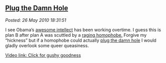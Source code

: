  
[Plug the Damn Hole](http://bakerjd99.wordpress.com/2010/05/26/plug-the-damn-hole/)
-----------------------------------------------------------------------------------

*Posted: 26 May 2010 18:31:51*

I see Obama’s [awesome
intellect](http://www.youtube.com/watch?v=PKx1C0gY6Qk) has been working
overtime. I guess this is plan B after plan A was scuttled by a [raging
homophobe.](http://metroweekly.com/news/?ak=5208) Forgive my “hickness”
but if a homophobe could actually [plug the damn
hole](http://thehill.com/blogs/blog-briefing-room/news/99713-obama-to-aides-plug-the-damn-hole?page=46)
I would gladly overlook some queer queasiness.

[Video link: Click for gushy
goodness](http://www.youtube.com/watch?v=rlPPFcy-3Vo)
